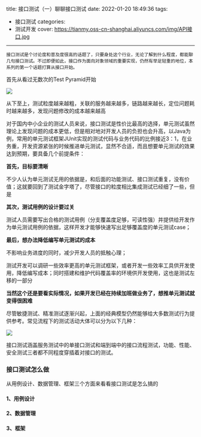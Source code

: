 title: 接口测试（一）聊聊接口测试
date: 2022-01-20 18:49:36
tags:
- 接口测试
categories:
- 测试开发
cover: https://tianmy.oss-cn-shanghai.aliyuncs.com/img/API接口.jpg
---

    接口测试是个讨论度和普及度很高的话题了，只要身处这个行业，无论了解到什么程度，都能聊几句接口测试。不过即便如此，接口作为面向对象领域的重要实现，仍然有举足轻重的地位，本系列的第一个话题打算从接口开始。

首先从看过无数次的Test Pyramid开始

 ![](https://tianmy.oss-cn-shanghai.aliyuncs.com/img/33901643001337_.pic.jpg) 

 从下至上，测试粒度越来越粗，关联的服务越来越多，链路越来越长，定位问题耗时越来越多，发现问题修改的成本越来越高

 对于国内中小企业的测试人员来说，接口测试是性价比最高的选择，单元测试虽然理论上发现问题的成本更低，但是相对地对开发人员的负担也会升高，以Java为例，常用的单元测试框架JUnit实现的测试代码与业务代码的比例接近3：1，在业务重，开发资源紧张的时候推进单元测试，显然不合适，而且想要单元测试的效果达到预期，要具备几个前提条件：

**首先，目标要清晰**

不少人认为单元测试无用的依据是，和后面的功能测试、接口测试重复，没有价值；这就要回到了测试金字塔了，尽管接口的粒度相比集成测试已经细了一些，但是

**其次，测试用例的设计要过关**

测试人员需要写出合格的测试用例（分支覆盖度足够，可读性强）并提供给开发作为单元测试用例的依据，这样开发才能够快速写出足够覆盖度的单元测试case；

**最后，想办法降低编写单元测试的成本**

不影响业务进度的同时，减少开发人员的抵触心理；

测试开发可以调研一些效率更高的单元测试框架，或者开发一些效率工具供开发使用，降低编写成本；同时搭建和维护代码覆盖率的环境供开发使用，这也是测试左移的一部分

**当然这个还是要看实际情况，如果开发已经在持续加班做业务了，想推单元测试就变得很困难**

 尽管敏捷测试、精准测试逐渐兴起，上面的经典模型仍然能够给大多数测试行为提供参考。常见流程下的测试活动大体可以分为以下几种：

![](https://tianmy.oss-cn-shanghai.aliyuncs.com/img/33921643003968_.pic.jpg)

 接口测试涵盖服务测试中的单接口测试和端到端中的接口流程测试，功能、性能、安全测试三者都不同程度穿插着对接口的测试。

### 接口测试怎么做

从用例设计、数据管理、框架三个方面来看看接口测试是怎么搞的

#### 1、用例设计

#### 2、数据管理

#### 3、框架